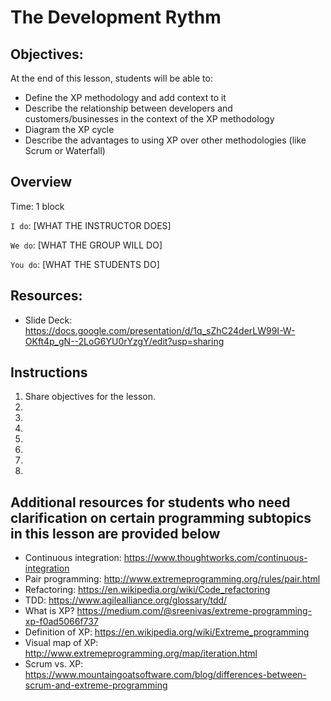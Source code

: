 # The Development Rythm



## Objectives: 

At the end of this lesson, students will be able to: 
- Define the XP methodology and add context to it
- Describe the relationship between developers and customers/businesses in the context of the XP methodology
- Diagram the XP cycle
- Describe the advantages to using XP over other methodologies (like Scrum or Waterfall)



## Overview
Time: 1 block 

`I do`: [WHAT THE INSTRUCTOR DOES]

`We do`: [WHAT THE GROUP WILL DO]

`You do`: [WHAT THE STUDENTS DO]



## Resources:
- Slide Deck: https://docs.google.com/presentation/d/1q_sZhC24derLW99I-W-OKft4p_gN--2LoG6YU0rYzgY/edit?usp=sharing



## Instructions 

1. Share objectives for the lesson. 
2.
3.
4.
5.
6.
7.
8.


##  Additional resources for students who need clarification on certain programming subtopics in this lesson are provided below
- Continuous integration: https://www.thoughtworks.com/continuous-integration
- Pair programming: http://www.extremeprogramming.org/rules/pair.html
- Refactoring: https://en.wikipedia.org/wiki/Code_refactoring
- TDD: https://www.agilealliance.org/glossary/tdd/
- What is XP? https://medium.com/@sreenivas/extreme-programming-xp-f0ad5066f737
- Definition of XP: https://en.wikipedia.org/wiki/Extreme_programming
- Visual map of XP: http://www.extremeprogramming.org/map/iteration.html
- Scrum vs. XP: https://www.mountaingoatsoftware.com/blog/differences-between-scrum-and-extreme-programming

